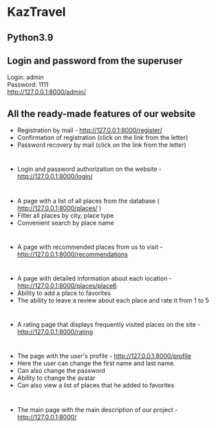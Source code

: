 
# KazTravel
## Python3.9
## Login and password from the superuser
Login: admin \
Password: 1111 \
http://127.0.0.1:8000/admin/


## All the ready-made features of our website

- Registration by mail - http://127.0.0.1:8000/register/
- Confirmation of registration (click on the link from the letter)
- Password recovery by mail (click on the link from the letter)
#
- Login and password authorization on the website - http://127.0.0.1:8000/login/
#
- A page with a list of all places from the database ( http://127.0.0.1:8000/places/ )
- Filter all places by city, place type
- Convenient search by place name
#
- A page with recommended places from us to visit - http://127.0.0.1:8000/recommendations
#
- A page with detailed information about each location - http://127.0.0.1:8000/places/place6
- Ability to add a place to favorites
- The ability to leave a review about each place and rate it from 1 to 5
#
- A rating page that displays frequently visited places on the site - http://127.0.0.1:8000/rating
#
- The page with the user's profile - http://127.0.0.1:8000/profile
- Here the user can change the first name and last name.
- Can also change the password
- Ability to change the avatar
- Can also view a list of places that he added to favorites
#
- The main page with the main description of our project - http://127.0.0.1:8000/
#
